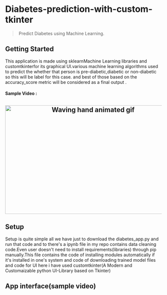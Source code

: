 # Diabetes-prediction-with-custom-tkinter
 > Predict Diabetes using Machine Learning. 
<!-- GETTING STARTED -->
## Getting Started
 This application is made using sklearnMachine Learning libraries and customtkinterfor its graphical UI.various machine learning algorithms used to predict the whether that person is pre-diabetic,diabetic or non-diabetic so this will be label for this case.  and best of those based on the accuracy_score metric will be considered as a final output .
#### Sample Video :
<h2 align="center">
    <img src="" 
         alt="Waving hand animated gif"
         height=350"
         width="550" />
</h2>

## Setup
   Setup is quite simple all we have just to download the diabetes_app.py and run that code and to there's a ipynb file in my repo contains data cleaning code.Even user doesn't need to install requirements(libraries) through pip manually.This file contains the code of installing modules automatically if it's installed in one's system and code of downloading trained model files and code for UI here i have used customtkinter(A Modern and Customaizable python UI-Library based on Tkinter)    

## App interface(sample video)

